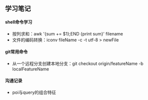 ## 学习笔记
#### shell命令学习
* 按列求和：awk '{sum += $1};END {print sum}' filename
* 文件的编码转换：iconv fileName -c -t utf-8 > newFile

#### git常用命令
* 从一个远程分支创建本地分支：git checkout origin/featureName -b localFeatureName

#### 沟通记录
* poi与query的组合特征

